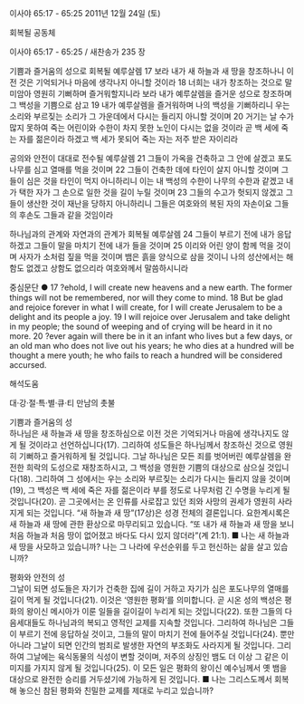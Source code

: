 이사야 65:17 - 65:25 
2011년 12월 24일 (토)

회복될 공동체



이사야 65:17 - 65:25 / 새찬송가 235 장


기쁨과 즐거움의 성으로 회복될 예루살렘
17 보라 내가 새 하늘과 새 땅을 창조하나니 이전 것은 기억되거나 마음에 생각나지 아니할 것이라 18 너희는 내가 창조하는 것으로 말미암아 영원히 기뻐하며 즐거워할지니라 보라 내가 예루살렘을 즐거운 성으로 창조하며 그 백성을 기쁨으로 삼고 19 내가 예루살렘을 즐거워하며 나의 백성을 기뻐하리니 우는 소리와 부르짖는 소리가 그 가운데에서 다시는 들리지 아니할 것이며 20 거기는 날 수가 많지 못하여 죽는 어린이와 수한이 차지 못한 노인이 다시는 없을 것이라 곧 백 세에 죽는 자를 젊은이라 하겠고 백 세가 못되어 죽는 자는 저주 받은 자이리라

공의와 안전이 대대로 전수될 예루살렘
21 그들이 가옥을 건축하고 그 안에 살겠고 포도나무를 심고 열매를 먹을 것이며 22 그들이 건축한 데에 타인이 살지 아니할 것이며 그들이 심은 것을 타인이 먹지 아니하리니 이는 내 백성의 수한이 나무의 수한과 같겠고 내가 택한 자가 그 손으로 일한 것을 길이 누릴 것이며 23 그들의 수고가 헛되지 않겠고 그들이 생산한 것이 재난을 당하지 아니하리니 그들은 여호와의 복된 자의 자손이요 그들의 후손도 그들과 같을 것임이라

하나님과의 관계와 자연과의 관계가 회복될 예루살렘
24 그들이 부르기 전에 내가 응답하겠고 그들이 말을 마치기 전에 내가 들을 것이며 25 이리와 어린 양이 함께 먹을 것이며 사자가 소처럼 짚을 먹을 것이며 뱀은 흙을 양식으로 삼을 것이니 나의 성산에서는 해함도 없겠고 상함도 없으리라 여호와께서 말씀하시니라

중심문단 ● 17 ?ehold, I will create new heavens and a new earth. The former things will not be remembered, nor will they come to mind. 18 But be glad and rejoice forever in what I will create, for I will create Jerusalem to be a delight and its people a joy. 19 I will rejoice over Jerusalem and take delight in my people; the sound of weeping and of crying will be heard in it no more. 20 ?ever again will there be in it an infant who lives but a few days, or an old man who does not live out his years; he who dies at a hundred will be thought a mere youth; he who fails to reach a hundred will be considered accursed.

해석도움





대·강·절·특·별·큐·티 만남의 촛불

기쁨과 즐거움의 성  
하나님은 새 하늘과 새 땅을 창조하심으로 이전 것은 기억되거나 마음에 생각나지도 않게 될 것이라고 선언하십니다(17). 그리하여 성도들은 하나님께서 창조하신 것으로 영원히 기뻐하고 즐거워하게 될 것입니다. 그날 하나님은 모든 죄를 벗어버린 예루살렘을 완전한 희락의 도성으로 재창조하시고, 그 백성을 영원한 기쁨의 대상으로 삼으실 것입니다(18). 그리하여 그 성에서는 우는 소리와 부르짖는 소리가 다시는 들리지 않을 것이며(19), 그 백성은 백 세에 죽은 자를 젊은이라 부를 정도로 나무처럼 긴 수명을 누리게 될 것입니다(20). 곧 그곳에서는 온 인류를 사로잡고 있던 죄와 사망의 권세가 영원히 사라지게 되는 것입니다. “새 하늘과 새 땅”(17상)은 성경 전체의 결론입니다. 요한계시록은 새 하늘과 새 땅에 관한 환상으로 마무리되고 있습니다. “또 내가 새 하늘과 새 땅을 보니 처음 하늘과 처음 땅이 없어졌고 바다도 다시 있지 않더라”(계 21:1).
■ 나는 새 하늘과 새 땅을 사모하고 있습니까? 나는 그 나라에 우선순위를 두고 헌신하는 삶을 살고 있습니까?

평화와 안전의 성  
그날이 되면 성도들은 자기가 건축한 집에 길이 거하고 자기가 심은 포도나무의 열매를 길이 먹게 될 것입니다(21). 이것은 ‘영원한 평화’를 의미합니다. 곧 시온 성의 백성은 평화의 왕이신 메시아가 이룬 일들을 길이길이 누리게 되는 것입니다(22). 또한 그들의 다음세대들도 하나님과의 복되고 영적인 교제를 지속할 것입니다. 그리하여 하나님은 그들이 부르기 전에 응답하실 것이고, 그들의 말이 마치기 전에 들어주실 것입니다(24). 뿐만 아니라 그날이 되면 인간의 범죄로 발생한 자연의 부조화도 사라지게 될 것입니다. 그리하여 그날에는 육식동물의 식성이 변할 것이며, 저주의 상징인 뱀도 더 이상 그 같은 이미지를 가지지 않게 될 것입니다(25). 이 모든 일은 평화의 왕이신 예수님께서 옛 뱀을 대상으로 완전한 승리를 거두셨기에 가능하게 된 것입니다.
■ 나는 그리스도께서 회복해 놓으신 참된 평화와 친밀한 교제를 제대로 누리고 있습니까?